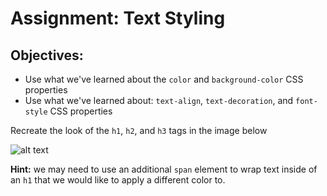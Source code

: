 <h1>Assignment: Text Styling</h1>

<h2>Objectives:</h2>
<ul>
  <li>Use what we've learned about the <code>color</code> and <code>background-color</code> CSS properties</li>
  <li>Use what we've learned about: <code>text-align</code>, <code>text-decoration</code>, and <code>font-style</code> CSS properties</li>
</ul>
<p>Recreate the look of the <code>h1</code>, <code>h2</code>, and <code>h3</code> tags in the image below</p>

![alt text](https://github.com/alirabah93/Coding-Dojo/blob/master/WEB-FUNDAMENTALS/Week1/Day2/Text-Styling/wireframe.jpg?raw=true)

<p><strong>Hint:</strong> we may need to use an additional <code>span</code> element to wrap text inside of an <code>h1</code> that we would like to apply a different color to.</p>
